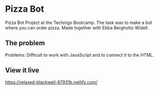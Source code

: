 # Pizza Bot

Pizza Bot Project at the Technigo Bootcamp. The task was to make a bot where you can order pizza. Made together with Ebba Bergholtz-Widell.

## The problem

Problems: Difficult to work with JavaScript and to connect it to the HTML.

## View it live

https://relaxed-blackwell-87931b.netlify.com/
